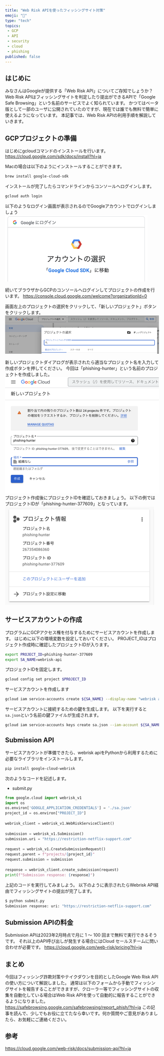 ```yaml
---
title: "Web Risk APIを使ったフィッシングサイト対策"
emoji: "🐡"
type: "tech"
topics: 
 - GCP
 - API
 - security
 - cloud
 - phishing
published: false
---
```



## はじめに
みなさんはGoogleが提供する「Web Risk API」についてご存知でしょうか？
Web Risk APIはフィッシングサイトを判定したり提出ができるAPIで「Google Safe Browsing」という名前のサービスでよく知られています。
かつてはベータ版として一部のユーザに公開されていたのですが、現在では誰でも無料で簡単に使えるようになっています。
本記事では、Web Risk APIの利用手順を解説していきます。

## GCPプロジェクトの準備

はじめにgcloudコマンドのインストールを行います。
https://cloud.google.com/sdk/docs/install?hl=ja

Macの場合は以下のようにインストールすることができます。
```bash
brew install google-cloud-sdk
```

インストールが完了したらコマンドラインからコンソールへログインします。
```bash
gcloud auth login
```
以下のようなログイン画面が表示されるのでGoogleアカウントでログインしましょう
![](/images/31e5d8449d16f0/0.png)

続いてブラウザからGCPのコンソールへログインしてプロジェクトの作成を行います。
https://console.cloud.google.com/welcome?organizationId=0

画面左上のプロジェクトの選択をクリックして、「新しいプロジェクト」ボタンをクリックします。
![](/images/31e5d8449d16f0/1.png)

新しいプロジェクトダイアログが表示されたら適当なプロジェクト名を入力して作成ボタンを押してください。
今回は「phishing-hunter」という名前のプロジェクトを作成しました。
![](/images/31e5d8449d16f0/2.png)
プロジェクト作成後にプロジェクトIDを確認しておきましょう。
以下の例ではプロジェクトIDが「phishing-hunter-377609」となっています。
![](/images/31e5d8449d16f0/3.png)

## サービスアカウントの作成
プログラムにGCPアクセス権を付与するためにサービスアカウントを作成します。
はじめに以下の環境変数を設定しておいてください。
PROJECT_IDはプロジェクト作成時に確認したプロジェクトIDが入ります。
```bash
export PROJECT_ID=phishing-hunter-377609
export SA_NAME=webrisk-api
```

プロジェクトIDを固定します。
```bash
gcloud config set project $PROJECT_ID
```

サービスアカウントを作成します
```bash
gcloud iam service-accounts create ${SA_NAME} --display-name "webrisk api service account"
```

サービスアカウントに接続するための鍵を生成します。
以下を実行すると`sa.json`という名前の鍵ファイルが生成されます。
```bash
gcloud iam service-accounts keys create sa.json --iam-account ${SA_NAME}@${PROJECT_ID}.iam.gserviceaccount.com
```

## Submission API
サービスアカウントが準備できたら、webrisk apiをPythonから利用するために必要なライブラリをインストールします。
```bash
pip install google-cloud-webrisk
```

次のようなコードを記述します。
* submit.py
```python
from google.cloud import webrisk_v1
import os
os.environ['GOOGLE_APPLICATION_CREDENTIALS'] = './sa.json'
project_id = os.environ["PROJECT_ID"]

webrisk_client = webrisk_v1.WebRiskServiceClient()

submission = webrisk_v1.Submission()
submission.uri = "https://restriction-netflix-support.com"

request = webrisk_v1.CreateSubmissionRequest()
request.parent = f"projects/{project_id}"
request.submission = submission

response = webrisk_client.create_submission(request)
print(f"Submission response: {response}")
```

上記のコードを実行してみましよう。
以下のように表示されたらWebrisk API経由でフィッシングサイトの提出が完了します。
```bash
$ python submit.py
Submission response: uri: "https://restriction-netflix-support.com"
```

## Submission APIの料金
Submission APIは2023年2月時点で月に 1 ～ 100 回まで無料で実行できるそうです。
それ以上のAPI呼び出しが発生する場合にはCloud セールスチームに問い合わせが必要です。
https://cloud.google.com/web-risk/pricing?hl=ja

## まとめ
今回はフィッシング詐欺対策やテイクダウンを目的としたGoogle Web Risk APIの使い方について解説しました。
通常は以下のフォームから手動でフィッシングサイトを報告することができますが、クローラー等でフィッシングサイトの収集を自動化している場合はWeb Risk APIを使って自動的に報告することができるようになりました。
https://safebrowsing.google.com/safebrowsing/report_phish/?hl=ja
この記事を読んで、少しでもお役に立てたなら幸いです。何か質問やご意見がありましたら、お気軽にご連絡ください。

## 参考
https://cloud.google.com/web-risk/docs/submission-api?hl=ja
